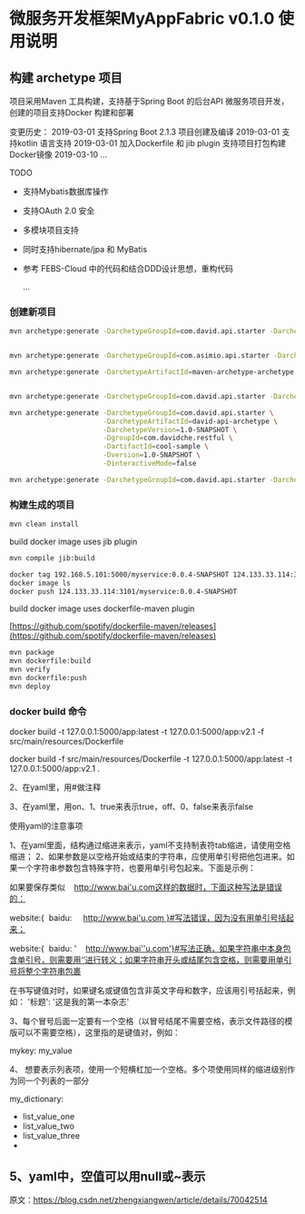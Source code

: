 # 微服务开发框架MyAppFabric v0.1.0 使用说明

## 构建 archetype 项目

项目采用Maven 工具构建，支持基于Spring Boot 的后台API 微服务项目开发，创建的项目支持Docker 构建和部署

变更历史：
 2019-03-01 支持Spring Boot 2.1.3 项目创建及编译
 2019-03-01 支持kotlin 语言支持
 2019-03-01 加入Dockerfile 和 jib plugin 支持项目打包构建Docker镜像
 2019-03-10 ...

TODO

- 支持Mybatis数据库操作
- 支持OAuth 2.0 安全
- 多模块项目支持
- 同时支持hibernate/jpa 和 MyBatis
- 参考 FEBS-Cloud 中的代码和结合DDD设计思想，重构代码 

  ...

### 创建新项目

``` bash
mvn archetype:generate -DarchetypeGroupId=com.david.api.starter -DarchetypeArtifactId=david-api-archetype -DarchetypeVersion=1.0-SNAPSHOT -DgroupId=com.david -DartifactId=david-api-demo -DinteractiveMode=false

```

```bash

mvn archetype:generate -DarchetypeGroupId=com.asimio.api.starter -DarchetypeArtifactId=david-api-archetype -DarchetypeVersion=0-SNAPSHOT -DgroupId=com.david.api -DartifactId=david-api-demo -DinteractiveMode=false  

```

```bash
mvn archetype:generate -DarchetypeArtifactId=maven-archetype-archetype -DgroupId=groupId -DartifactId=david-api-archetype -DinteractiveMode=false

```

```bash

mvn archetype:generate -DarchetypeGroupId=com.david.api.starter -DarchetypeArtifactId=david-api-archetype -DarchetypeVersion=1.0-SNAPSHOT -DgroupId=com.davidche.demo -DartifactId=davidche-api-demo -DinteractiveMode=false
```

``` bash
mvn archetype:generate -DarchetypeGroupId=com.david.api.starter \
                       -DarchetypeArtifactId=david-api-archetype \
                       -DarchetypeVersion=1.0-SNAPSHOT \
                       -DgroupId=com.davidche.restful \
                       -DartifactId=cool-sample \
                       -Dversion=1.0-SNAPSHOT \
                       -DinteractiveMode=false

mvn archetype:generate -DarchetypeGroupId=com.david.api.starter -DarchetypeArtifactId=david-api-archetype -DarchetypeVersion=1.0-SNAPSHOT -DgroupId=com.davidche.restful -DartifactId=cool-sample -Dversion=1.0-SNAPSHOT -DinteractiveMode=false

```

### 构建生成的项目

``` bash
mvn clean install
```

build docker image uses jib plugin 

```bash
mvn compile jib:build

docker tag 192.168.5.101:5000/myservice:0.0.4-SNAPSHOT 124.133.33.114:3101/myservice:0.0.4-SNAPSHOT 
docker image ls
docker push 124.133.33.114:3101/myservice:0.0.4-SNAPSHOT 
```

build docker image uses dockerfile-maven plugin

[https://github.com/spotify/dockerfile-maven/releases](https://github.com/spotify/dockerfile-maven/releases)

``` bash
mvn package
mvn dockerfile:build
mvn verify
mvn dockerfile:push
mvn deploy

```

### docker build  命令

docker build  -t 127.0.0.1:5000/app:latest -t 127.0.0.1:5000/app:v2.1 -f src/main/resources/Dockerfile

docker build -f src/main/resources/Dockerfile -t 127.0.0.1:5000/app:latest -t 127.0.0.1:5000/app:v2.1 .


2、在yaml里，用#做注释

3、在yaml里，用on、1、true来表示true，off、0、false来表示false



使用yaml的注意事项

1、在yaml里面，结构通过缩进来表示，yaml不支持制表符tab缩进，请使用空格缩进；
2、如果参数是以空格开始或结束的字符串，应使用单引号把他包进来。如果一个字符串参数包含特殊字符，也要用单引号包起来。下面是示例：

如果要保存类似    http://www.bai'u.com这样的数据时，下面这种写法是错误的：

website:{  baidu:     http://www.bai'u.com }#写法错误，因为没有用单引号括起来；

website:{  baidu: '    http://www.bai''u.com'}#写法正确，如果字符串中本身包含单引号，则需要用‘’进行转义；如果字符串开头或结尾包含空格，则需要用单引号将整个字符串包裹

在书写键值对时，如果键名或键值包含非英文字母和数字，应该用引号括起来，例如： '标题': '这是我的第一本杂志' 

3、每个冒号后面一定要有一个空格（以冒号结尾不需要空格，表示文件路径的模版可以不需要空格），这里指的是键值对，例如：

mykey: my_value

4、 想要表示列表项，使用一个短横杠加一个空格。多个项使用同样的缩进级别作为同一个列表的一部分

my_dictionary:
  - list_value_one
  - list_value_two
  - list_value_three
  - 
5、yaml中，空值可以用null或~表示
--------------------- 
 
原文：https://blog.csdn.net/zhengxiangwen/article/details/70042514 
 
